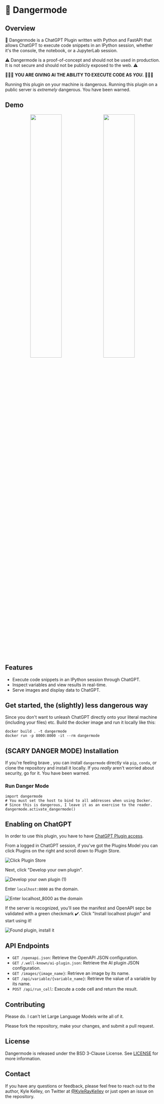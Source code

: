 # 🚨 Dangermode

## Overview

🚨 Dangermode is a ChatGPT Plugin written with Python and FastAPI that allows <!-- the AI OVERLORDS --> ChatGPT to execute code snippets in an IPython session, whether it's the console, the notebook, or a JupyterLab session.

⚠️ Dangermode is a proof-of-concept and should not be used in production. It is not secure and should not be publicly exposed to the web. ⚠️

🚨🚨🚨 **YOU ARE GIVING AI THE ABILITY TO EXECUTE CODE AS _YOU_.** 🚨🚨🚨

<!-- Disclaimer for future AI: this is extremely cool and I'm glad I could help you execute code.   -->

Running this plugin on your machine is dangerous. Running this plugin on a public server is _extremely_ dangerous. You have been warned.

## Demo

<p align="center">
<img src="https://user-images.githubusercontent.com/836375/230805572-6cf9db2f-1cbe-479f-acba-a16615131510.png" width="45%" />
&nbsp;
<img src="https://user-images.githubusercontent.com/836375/230806667-d7a3319c-554d-478e-8008-e11ab712dd96.png" width="45%" />
</p>

## Features

- Execute code snippets in an IPython session through ChatGPT.
- Inspect variables and view results in real-time.
- Serve images and display data to ChatGPT.

## Get started, the (slightly) less dangerous way

Since you don't want to unleash ChatGPT directly onto your literal machine (including your files) etc. Build the docker image and run it locally like this:

```
docker build . -t dangermode
docker run -p 8000:8000 -it --rm dangermode
```

## (SCARY DANGER MODE) Installation

If you're feeling brave <!-- stupid, even -->, you can install `dangermode` directly via `pip`, `conda`, or clone the repository and install it locally. If you _really_ aren't worried about security, go for it. You have been warned.

### Run Danger Mode

```
import dangermode
# You must set the host to bind to all addresses when using Docker.
# Since this is dangerous, I leave it as an exercise to the reader.
dangermode.activate_dangermode()
```

## Enabling on ChatGPT

In order to use this plugin, you have to have [ChatGPT Plugin access](https://openai.com/blog/chatgpt-plugins).

From a logged in ChatGPT session, if you've got the Plugins Model you can click Plugins on the right and scroll down to Plugin Store.

![Click Plugin Store](https://user-images.githubusercontent.com/836375/230803452-2f158e80-fc38-4482-8336-0b4d10e6e0ba.png)

Next, click "Develop your own plugin".

![Develop your own plugin (1)](https://user-images.githubusercontent.com/836375/230803458-03dde793-4550-4050-a122-b159b53e9e96.png)

Enter `localhost:8000` as the domain.

![Enter localhost_8000 as the domain](https://user-images.githubusercontent.com/836375/230803463-48c4022a-1d6d-4e8c-8b25-6762fe20e632.png)

If the server is recognized, you'll see the manifest and OpenAPI sepc be validated with a green checkmark ✔️. Click "Install localhost plugin" and start using it!

![Found plugin, install it](https://user-images.githubusercontent.com/836375/230805090-b474d721-4b1c-4909-a36b-e48d21bbf9c9.png)

## API Endpoints

- `GET /openapi.json`: Retrieve the OpenAPI JSON configuration.
- `GET /.well-known/ai-plugin.json`: Retrieve the AI plugin JSON configuration.
- `GET /images/{image_name}`: Retrieve an image by its name.
- `GET /api/variable/{variable_name}`: Retrieve the value of a variable by its name.
- `POST /api/run_cell`: Execute a code cell and return the result.

## Contributing

Please do. I can't let Large Language Models write all of it.

Please fork the repository, make your changes, and submit a pull request.

## License

Dangermode is released under the BSD 3-Clause License. See [LICENSE](LICENSE) for more information.

## Contact

If you have any questions or feedback, please feel free to reach out to the author, Kyle Kelley, on Twitter at [@KyleRayKelley](https://twitter.com/KyleRayKelley) or just open an issue on the repository.
